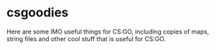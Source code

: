 # csgoodies
Here are some IMO useful things for CS:GO, including copies of maps, string files and other cool stuff that is useful for CS:GO.
